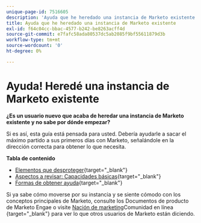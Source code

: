 ```yaml
---
unique-page-id: 7516605
description: 'Ayuda que he heredado una instancia de Marketo existente: Marketo Docs, documentación del producto'
title: Ayuda que he heredado una instancia de Marketo existente
exl-id: f64c04cc-bbac-4577-b242-be8263acff4d
source-git-commit: e7fafc58ada80537dc5ab2085f9bf55611879d3b
workflow-type: tm+mt
source-wordcount: '0'
ht-degree: 0%

---
```


# Ayuda! Heredé una instancia de Marketo existente

**¿Es un usuario nuevo que acaba de heredar una instancia de Marketo existente y no sabe por dónde empezar?**

Si es así, esta guía está pensada para usted. Debería ayudarle a sacar el máximo partido a sus primeros días con Marketo, señalándole en la dirección correcta para obtener lo que necesita.

**Tabla de contenido**

* [Elementos que desproteger](/help/marketo/getting-started/inheriting-a-marketo-instance/items-to-check-off.md){target=&quot;_blank&quot;}
* [Aspectos a revisar: Capacidades básicas](/help/marketo/getting-started/inheriting-a-marketo-instance/things-to-review-core-skills.md){target=&quot;_blank&quot;}
* [Formas de obtener ayuda](/help/marketo/getting-started/inheriting-a-marketo-instance/ways-to-get-help.md){target=&quot;_blank&quot;}

Si ya sabe cómo moverse por su instancia y se siente cómodo con los conceptos principales de Marketo, consulte los Documentos de producto de Marketo Engae o visite [Nación de marketing](https://nation.marketo.com/)Comunidad en línea {target=&quot;_blank&quot;} para ver lo que otros usuarios de Marketo están diciendo.
